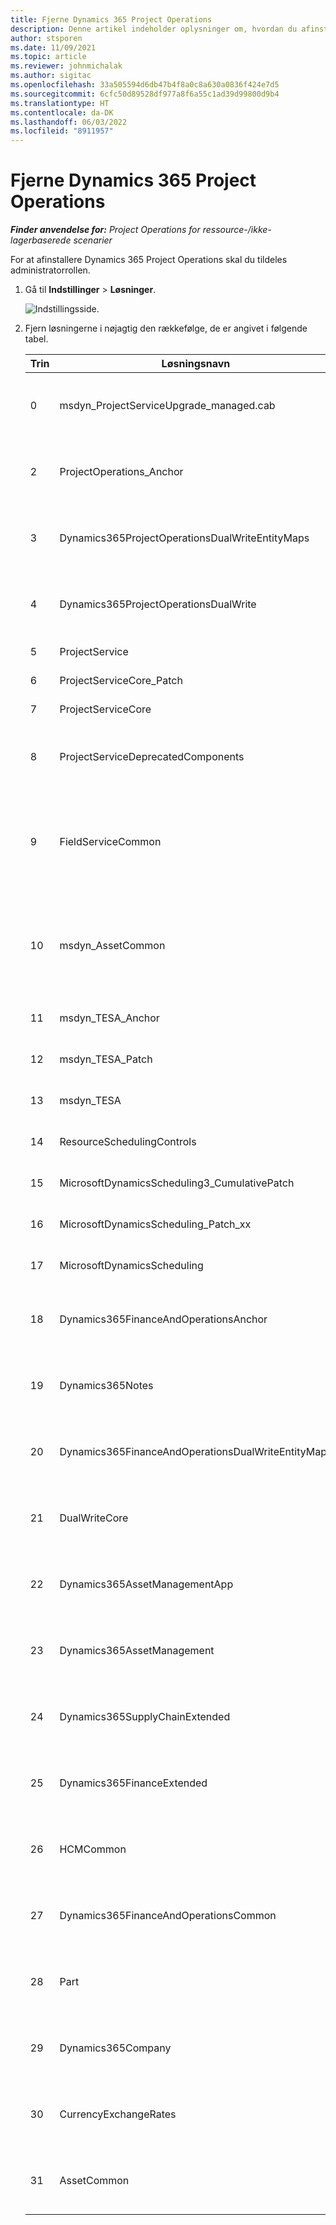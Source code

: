 ```yaml
---
title: Fjerne Dynamics 365 Project Operations
description: Denne artikel indeholder oplysninger om, hvordan du afinstallerer Dynamics 365 Project Operations.
author: stsporen
ms.date: 11/09/2021
ms.topic: article
ms.reviewer: johnmichalak
ms.author: sigitac
ms.openlocfilehash: 33a505594d6db47b4f8a0c8a630a0836f424e7d5
ms.sourcegitcommit: 6cfc50d89528df977a8f6a55c1ad39d99800d9b4
ms.translationtype: HT
ms.contentlocale: da-DK
ms.lasthandoff: 06/03/2022
ms.locfileid: "8911957"
---
```

# <a name="uninstall-dynamics-365-project-operations"></a>Fjerne Dynamics 365 Project Operations 

_**Finder anvendelse for:** Project Operations for ressource-/ikke-lagerbaserede scenarier_

For at afinstallere Dynamics 365 Project Operations skal du tildeles administratorrollen.

1. Gå til **Indstillinger** > **Løsninger**.

    ![Indstillingsside.](./media/uninstall-proj-ops-solutions.png)
  
2. Fjern løsningerne i nøjagtig den rækkefølge, de er angivet i følgende tabel. 

    | Trin | Løsningsnavn                                    | Bemærk!                                                                                         |
    |------|----------------------------------------------------|----------------------------------------------------------------------------------------------|
    | 0 | msdyn_ProjectServiceUpgrade_managed.cab            | Hvis den ikke blev fundet, kan du springe denne løsning over.                                                            |
    | 2 | ProjectOperations_Anchor                           | Hvis den ikke blev fundet, kan du springe denne løsning over.                                                            |
    | 3 | Dynamics365ProjectOperationsDualWriteEntityMaps    | Hvis den ikke blev fundet, kan du springe denne løsning over.                                                            |
    | 4 | Dynamics365ProjectOperationsDualWrite              | Hvis den ikke blev fundet, kan du springe denne løsning over.                                                            |
    | 5 | ProjectService                                     | Ingen yderligere bemærkninger.                                                                         |
    | 6 | ProjectServiceCore_Patch                           | Ingen yderligere bemærkninger.                                                                         |
    | 7 | ProjectServiceCore                                 | Ingen yderligere bemærkninger.                                                                         |
    | 8 | ProjectServiceDeprecatedComponents                 | Hvis den ikke blev fundet, kan du springe denne løsning over.                                                            |
    | 9 | FieldServiceCommon                                 | Kræves til dobbeltskrivning med Dynamics 365 Finance eller Dynamics 365 Supply Chain Management.   |
    | 10 | msdyn_AssetCommon                                  | Kræves til dobbeltskrivning med Dynamics 365 Finance eller Dynamics 365 Supply Chain Management.   |
    | 11 | msdyn_TESA_Anchor                                  | Kræves til Dynamics 365 Field Service.                                                     |
    | 12 | msdyn_TESA_Patch                                   | Kræves til Dynamics 365 Field Service.                                                     |
    | 13 | msdyn_TESA                                         | Kræves til Dynamics 365 Field Service.                                                     |
    | 14 | ResourceSchedulingControls                         | Kræves til Dynamics 365 Field Service.                                                     |
    | 15 | MicrosoftDynamicsScheduling3_CumulativePatch       | Kræves til Dynamics 365 Field Service.                                                     |
    | 16 | MicrosoftDynamicsScheduling_Patch_xx               | Kræves til Dynamics 365 Field Service.                                                     |
    | 17 | MicrosoftDynamicsScheduling                        | Kræves til Dynamics 365 Field Service.                                                     |
    | 18 | Dynamics365FinanceAndOperationsAnchor              | Hvis den ikke blev fundet, kan du springe denne løsning over.                                                            |
    | 19 | Dynamics365Notes                                   | Hvis den ikke blev fundet, kan du springe denne løsning over.                                                            |
    | 20 | Dynamics365FinanceAndOperationsDualWriteEntityMaps | Hvis den ikke blev fundet, kan du springe denne løsning over.                                                            |
    | 21 | DualWriteCore                                      | Hvis den ikke blev fundet, kan du springe denne løsning over.                                                            |
    | 22 | Dynamics365AssetManagementApp                      | Hvis den ikke blev fundet, kan du springe denne løsning over.                                                            |
    | 23 | Dynamics365AssetManagement                         | Hvis den ikke blev fundet, kan du springe denne løsning over.                                                            |
    | 24 | Dynamics365SupplyChainExtended                     | Hvis den ikke blev fundet, kan du springe denne løsning over.                                                            |
    | 25 | Dynamics365FinanceExtended                         | Hvis den ikke blev fundet, kan du springe denne løsning over.                                                            |
    | 26 | HCMCommon                                          | Hvis den ikke blev fundet, kan du springe denne løsning over.                                                            |
    | 27 | Dynamics365FinanceAndOperationsCommon              | Hvis den ikke blev fundet, kan du springe denne løsning over.                                                            |
    | 28 | Part                                              | Hvis den ikke blev fundet, kan du springe denne løsning over.                                                            |
    | 29 | Dynamics365Company                                 | Hvis den ikke blev fundet, kan du springe denne løsning over.                                                            |
    | 30 | CurrencyExchangeRates                              | Hvis den ikke blev fundet, kan du springe denne løsning over.                                                            |
    | 31 | AssetCommon                                        | Hvis den ikke blev fundet, kan du springe denne løsning over.                                                            |
